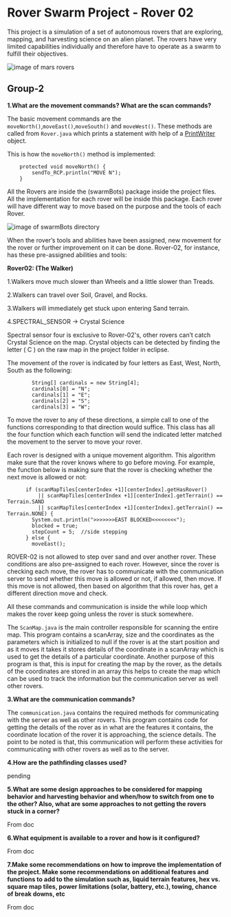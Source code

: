 # Rover Swarm Project - Rover 02

This project is a simulation of a set of autonomous rovers that are exploring, mapping, and harvesting science on an alien planet. The rovers have very limited capabilities individually and therefore have to operate as a swarm to fulfill their objectives.

![image of mars rovers](http://i.imgur.com/8n6arMu.jpg)

## Group-2

**1.What are the movement commands?  What are the scan commands?**

The basic movement commands are the `moveNorth()`,`moveEast()`,`moveSouth()` and `moveWest()`. These methods are called from `Rover.java` which prints a statement with help of a [PrintWriter](https://docs.oracle.com/javase/7/docs/api/java/io/PrintWriter.html) object.

This is how the `moveNorth()` method is implemented:

    	protected void moveNorth() {
		    sendTo_RCP.println("MOVE N");
	    }

  All the Rovers are inside the (swarmBots) package inside the project files. All the implementation for each rover will be inside this package. Each rover will have different way to move based on the purpose and the tools of each Rover.

  ![image of swarmBots directory](http://i.imgur.com/LCKuaw4.png)

  When the rover’s tools and abilities have been assigned, new movement for the rover or further improvement on it can be done. Rover-02, for instance, has these pre-assigned abilities and tools:

  **Rover02: (The Walker)**

  1.Walkers move much slower than Wheels and a little slower than Treads.

  2.Walkers can travel over Soil, Gravel, and Rocks.

  3.Walkers will immediately get stuck upon entering Sand terrain.

  4.SPECTRAL_SENSOR -> Crystal Science

  Spectral sensor four is exclusive to Rover-02's, other rovers can’t catch Crystal Science on the map. Crystal objects can be detected by finding the letter ( C ) on the raw map in the project folder in eclipse.


The movement of the rover is indicated by four letters as East, West, North, South as the following:

            String[] cardinals = new String[4];
  			cardinals[0] = "N";
  			cardinals[1] = "E";
  			cardinals[2] = "S";
  			cardinals[3] = "W";

  To move the rover to any of these directions, a simple call to one of the functions corresponding to that direction would suffice. This class has all the four function which each function will send the indicated letter matched the movement to the server to move your rover.

  Each rover is designed with a unique movement algorithm. This algorithm make sure that the rover knows where to go before moving. For example, the function below is making sure that the rover is checking whether the next move is allowed or not:

          if (scanMapTiles[centerIndex +1][centerIndex].getHasRover()
              || scanMapTiles[centerIndex +1][centerIndex].getTerrain() == Terrain.SAND
              || scanMapTiles[centerIndex +1][centerIndex].getTerrain() == Terrain.NONE) {
            System.out.println(">>>>>>>EAST BLOCKED<<<<<<<<");
            blocked = true;
            stepCount = 5;  //side stepping
          } else {
            moveEast();		

  ROVER-02 is not allowed to step over sand and over another rover. These conditions are also pre-assigned to each rover. However, since the rover is checking each move, the rover has to communicate with the communication server to send whether this move is allowed or not, if allowed, then move. If this move is not allowed, then based on algorithm that this rover has, get a different direction move and check.

  All these commands and communication is inside the while loop which makes the rover keep going unless the rover is stuck somewhere.

The `ScanMap.java` is the main controller responsible for scanning the entire map. This program contains a scanArray, size and the coordinates as the parameters which is initialized to null if the rover is at the start position and as it moves it takes it stores details of the coordinate in a scanArray which is used to get the details of a particular coordinate. Another purpose of this program is that, this is input for creating the map by the rover, as the details of the coordinates are stored in an array this helps to create the map which can be used to track the information but the communication server as well other rovers.

**3.What are the communication commands?**

The `communication.java` contains the required methods for communicating with the server as well as other rovers. This program contains code for getting the details of the rover as in what are the features it contains, the coordinate location of the rover it is approaching, the science details. The point to be noted is that, this communication will perform these activities for communicating with other rovers as well as to the server.

**4.How are the pathfinding classes used?**

pending

**5.What are some design approaches to be considered for mapping behavior and harvesting behavior and when/how to switch from one to the other? Also, what are some approaches to
not getting the rovers stuck in a corner?**

From doc

**6.What equipment is available to a rover and how is it configured?**

From doc

**7.Make some recommendations on how to improve the implementation of the project. Make some recommendations on additional features and functions to add to the simulation such as, liquid terrain features, hex vs. square map tiles, power limitations (solar, battery, etc.), towing, chance of break downs, etc**

From doc
